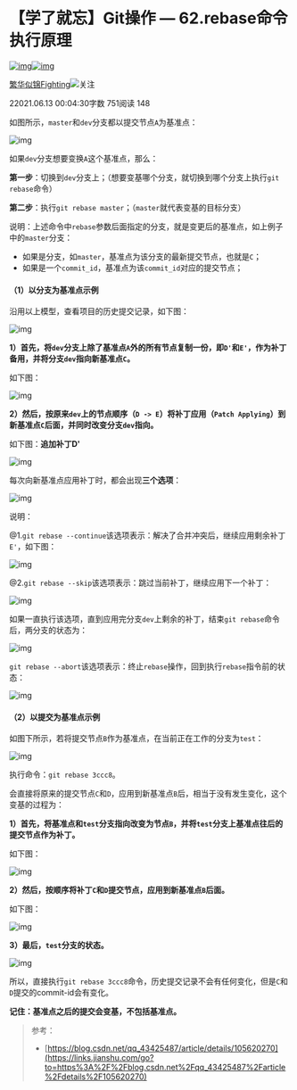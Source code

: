 # 【学了就忘】Git操作 — 62.rebase命令执行原理

[![img](https://upload.jianshu.io/users/upload_avatars/2495229/2fda2e40-0e38-4324-9cd6-b4f7dcc12479.jpg?imageMogr2/auto-orient/strip|imageView2/1/w/96/h/96/format/webp)![img](https://upload.jianshu.io/admin/source_image/38d6c2d5867e9827c1f5?imageMogr2/auto-orient/strip|imageView2/1/w/134/h/134/format/webp)](https://www.jianshu.com/u/fa63cd14aa2c)

[繁华似锦Fighting](https://www.jianshu.com/u/fa63cd14aa2c)[![  ](https://upload.jianshu.io/user_badge/19c2bea4-c7f7-467f-a032-4fed9acbc55d)](https://www.jianshu.com/mobile/creator)关注

22021.06.13 00:04:30字数 751阅读 148

如图所示，`master`和`dev`分支都以提交节点`A`为基准点：

![img](https://upload-images.jianshu.io/upload_images/2495229-41c66088d97ae2a1.png?imageMogr2/auto-orient/strip|imageView2/2/w/633/format/webp)



如果`dev`分支想要变换`A`这个基准点，那么：

**第一步**：切换到`dev`分支上；（想要变基哪个分支，就切换到哪个分支上执行`git rebase`命令）

**第二步**：执行`git rebase master`；（`master`就代表变基的目标分支）

说明：上述命令中`rebase`参数后面指定的分支，就是变更后的基准点，如上例子中的`master`分支：

- 如果是分支，如`master`，基准点为该分支的最新提交节点，也就是`C`；
- 如果是一个`commit_id`，基准点为该`commit_id`对应的提交节点；

#### （1）以分支为基准点示例

沿用以上模型，查看项目的历史提交记录，如下图：

![img](https://upload-images.jianshu.io/upload_images/2495229-dfaef321b66619dd.png?imageMogr2/auto-orient/strip|imageView2/2/w/764/format/webp)

**1）首先，将`dev`分支上除了基准点`A`外的所有节点复制一份，即`D'`和`E'`，作为补丁备用，并将分支`dev`指向新基准点`C`。**

如下图：

![img](https://upload-images.jianshu.io/upload_images/2495229-1d4e3995db1e017b.png?imageMogr2/auto-orient/strip|imageView2/2/w/845/format/webp)

**2）然后，按原来`dev`上的节点顺序（`D -> E`）将补丁应用（`Patch Applying`）到新基准点`C`后面，并同时改变分支`dev`指向。**

如下图：**追加补丁D'**

![img](https://upload-images.jianshu.io/upload_images/2495229-95415fb068cab1df.png?imageMogr2/auto-orient/strip|imageView2/2/w/825/format/webp)

每次向新基准点应用补丁时，都会出现**三个选项**：

![img](https://upload-images.jianshu.io/upload_images/2495229-fbf0039709f3eb23.png?imageMogr2/auto-orient/strip|imageView2/2/w/794/format/webp)

说明：

@1.`git rebase --continue`该选项表示：解决了合并冲突后，继续应用剩余补丁`E'`，如下图：

![img](https://upload-images.jianshu.io/upload_images/2495229-835d05fa77d908a8.png?imageMogr2/auto-orient/strip|imageView2/2/w/782/format/webp)

@2.`git rebase --skip`该选项表示：跳过当前补丁，继续应用下一个补丁：

![img](https://upload-images.jianshu.io/upload_images/2495229-2eacb2a3e6dc8914.png?imageMogr2/auto-orient/strip|imageView2/2/w/815/format/webp)

如果一直执行该选项，直到应用完分支`dev`上剩余的补丁，结束`git rebase`命令后，两分支的状态为：

![img](https://upload-images.jianshu.io/upload_images/2495229-30f58ed79933f924.png?imageMogr2/auto-orient/strip|imageView2/2/w/610/format/webp)

`git rebase --abort`该选项表示：终止`rebase`操作，回到执行`rebase`指令前的状态：

![img](https://upload-images.jianshu.io/upload_images/2495229-1bc41dbb96e48eb8.png?imageMogr2/auto-orient/strip|imageView2/2/w/792/format/webp)

#### （2）以提交为基准点示例

如图下所示，若将提交节点`B`作为基准点，在当前正在工作的分支为`test`：

![img](https://upload-images.jianshu.io/upload_images/2495229-1e19f1215deea2c5.png?imageMogr2/auto-orient/strip|imageView2/2/w/747/format/webp)

执行命令：`git rebase 3ccc8`。

会直接将原来的提交节点`C`和`D`，应用到新基准点`B`后，相当于没有发生变化，这个变基的过程为：

**1）首先，将基准点和`test`分支指向改变为节点`B`，并将`test`分支上基准点往后的提交节点作为补丁。**

如下图：

![img](https://upload-images.jianshu.io/upload_images/2495229-1923e6bf71a85982.png?imageMogr2/auto-orient/strip|imageView2/2/w/759/format/webp)

**2）然后，按顺序将补丁`C`和`D`提交节点，应用到新基准点`B`后面。**

如下图：

![img](https://upload-images.jianshu.io/upload_images/2495229-6e0ee95e3989876d.png?imageMogr2/auto-orient/strip|imageView2/2/w/766/format/webp)

**3）最后，`test`分支的状态。**

![img](https://upload-images.jianshu.io/upload_images/2495229-dbe44e34e35fe1c3.png?imageMogr2/auto-orient/strip|imageView2/2/w/646/format/webp)

所以，直接执行`git rebase 3ccc8`命令，历史提交记录不会有任何变化，但是`C`和`D`提交的commit-id会有变化。

**记住：基准点之后的提交会变基，不包括基准点。**

> 参考：
>
> - [https://blog.csdn.net/qq_43425487/article/details/105620270](https://links.jianshu.com/go?to=https%3A%2F%2Fblog.csdn.net%2Fqq_43425487%2Farticle%2Fdetails%2F105620270)